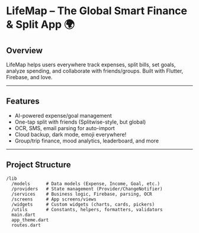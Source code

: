 # LifeMap – The Global Smart Finance & Split App 🌍

## Overview
LifeMap helps users everywhere track expenses, split bills, set goals, analyze spending, and collaborate with friends/groups. Built with Flutter, Firebase, and love.

---

## Features
- AI-powered expense/goal management
- One-tap split with friends (Splitwise-style, but global)
- OCR, SMS, email parsing for auto-import
- Cloud backup, dark mode, emoji everywhere!
- Group/trip finance, mood analytics, leaderboard, and more

---

## Project Structure

```plaintext
/lib
  /models      # Data models (Expense, Income, Goal, etc.)
  /providers   # State management (Provider/ChangeNotifier)
  /services    # Business logic, Firebase, parsing, OCR
  /screens     # App screens/views
  /widgets     # Custom widgets (charts, cards, pickers)
  /utils       # Constants, helpers, formatters, validators
  main.dart
  app_theme.dart
  routes.dart
